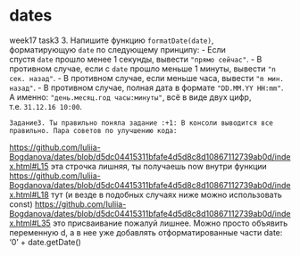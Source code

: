 # dates
week17 task3
3. Напишите функцию `formatDate(date)`, форматирующую `date` по следующему принципу: 
    - Если спустя `date` прошло менее 1 секунды, вывести `"прямо сейчас"`.
    - В противном случае, если с `date` прошло меньше 1 минуты, вывести `"n сек. назад"`.
    - В противном случае, если меньше часа, вывести `"m мин. назад"`.
    - В противном случае, полная дата в формате `"DD.MM.YY HH:mm"`. А именно: `"день.месяц.год часы:минуты"`, всё в виде двух цифр, т.е. `31.12.16 10:00`.

    Задание3. Ты правильно поняла задание :+1: В консоли выводится все правильно. Пара советов по улучшению кода:
https://github.com/Iuliia-Bogdanova/dates/blob/d5dc04415311bfafe4d5d8c8d10867112739ab0d/index.html#L15 эта строчка лишняя, ты получаешь now внутри функции
https://github.com/Iuliia-Bogdanova/dates/blob/d5dc04415311bfafe4d5d8c8d10867112739ab0d/index.html#L18 тут (и везде в подобных случаях ниже можно использовать const)
https://github.com/Iuliia-Bogdanova/dates/blob/d5dc04415311bfafe4d5d8c8d10867112739ab0d/index.html#L35 это присваивание пожалуй лишнее. Можно просто объявить переменную d, а в нее уже добавлять отформатированные части date: ‘0’ + date.getDate()